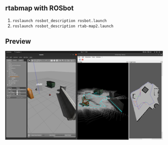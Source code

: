 ## rtabmap with ROSbot

1. `roslaunch rosbot_description rosbot.launch`
2. `roslaunch rosbot_description rtab-map2.launch`

## Preview
<p align="center">
    <img src="./readme_imgs/map.png">
</p>